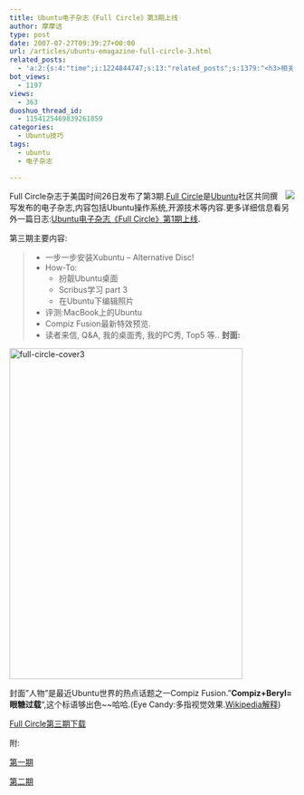 ```yaml
---
title: Ubuntu电子杂志《Full Circle》第3期上线
author: 摩摩诘
type: post
date: 2007-07-27T09:39:27+00:00
url: /articles/ubuntu-emagazine-full-circle-3.html
related_posts:
  - 'a:2:{s:4:"time";i:1224844747;s:13:"related_posts";s:1379:"<h3>相关日志</h3><ul class="related_post"><li><a href="http://www.digglife.cn/articles/ubuntu-emagazine-full-circle-4.html" title="Ubuntu电子杂志《Full Circle》第4期上线">Ubuntu电子杂志《Full Circle》第4期上线</a></li><li><a href="http://www.digglife.cn/articles/ubuntu-emagazine-full-circle-2.html" title="Ubuntu电子杂志《Full Circle》第2期上线">Ubuntu电子杂志《Full Circle》第2期上线</a></li><li><a href="http://www.digglife.cn/articles/ubuntu-emagazine-full-circle-5.html" title="Ubuntu电子杂志《Full Circle》第5期上线">Ubuntu电子杂志《Full Circle》第5期上线</a></li><li><a href="http://www.digglife.cn/articles/run-every-windows-app-on-ubuntu.html" title="利用VMware在Ubuntu下使用已有的Windows软件.">利用VMware在Ubuntu下使用已有的Windows软件.</a></li><li><a href="http://www.digglife.cn/articles/recordmydesktop.html" title="Linux平台屏幕录像工具RecordMyDesktop">Linux平台屏幕录像工具RecordMyDesktop</a></li><li><a href="http://www.digglife.cn/articles/skype-for-linux-14-beta-released.html" title="Skype For Linux 1.4 beta发布.">Skype For Linux 1.4 beta发布.</a></li><li><a href="http://www.digglife.cn/articles/ubuntu-emagazine-full-circle-1.html" title="Ubuntu电子杂志《Full Circle》第1期上线">Ubuntu电子杂志《Full Circle》第1期上线</a></li></ul>";}'
bot_views:
  - 1197
views:
  - 363
duoshuo_thread_id:
  - 1154125469839261859
categories:
  - Ubuntu技巧
tags:
  - ubuntu
  - 电子杂志

---
```

 <img src="https://www.digglife.net/qiniu/1324/image/061ddf72ca5004828e459ab73ca04567.png" align="right" />Full Circle杂志于美国时间26日发布了第3期.[Full Circle][1]是[Ubuntu][2]社区共同撰写发布的电子杂志,内容包括Ubuntu操作系统,开源技术等内容.更多详细信息看另外一篇日志:[Ubuntu电子杂志《Full Circle》第1期上线][3].

第三期主要内容:

>   * 一步一步安装Xubuntu&nbsp;&#8211; Alternative Disc! 
>   * How-To: 
>       * 扮靓Ubuntu桌面 
>       * Scribus学习 part 3&nbsp; 
>       * 在Ubuntu下编辑照片 
>   * 评测:MacBook上的Ubuntu&nbsp; 
>   * Compiz Fusion最新特效预览. 
>   * 读者来信, Q&A, 我的桌面秀, 我的PC秀, Top5 等.. 
**封面:**

<!--more-->


  
<a href="https://www.digglife.net/wp-content/uploads/3/379/2007/07/full-circle-cover3.png" atomicselection="true"><img height="584" alt="full-circle-cover3" src="https://www.digglife.net/wp-content/uploads/3/379/2007/07/full-circle-cover3-thumb.png" width="412" /></a> 

封面&#8221;人物&#8221;是最近Ubuntu世界的热点话题之一Compiz Fusion.&#8221;**Compiz+Beryl=眼糖过载**&#8220;,这个标语够出色~~哈哈.(Eye Candy:多指视觉效果.<a href="http://en.wikipedia.org/wiki/Eye_candy" target="_blank">Wikipedia解释</a>)

<a href="http://fullcirclemagazine.org/download-manager.php?id=17" target="_blank">Full Circle第三期下载</a>

附:

<a href="https://www.digglife.net/articles/ubuntu-emagazine-full-circle-1.html" target="_blank">第一期</a>

<a href="https://www.digglife.net/articles/ubuntu-emagazine-full-circle-2.html" target="_blank">第二期</a>

 [1]: http://www.fullcirclemagazine.org/
 [2]: https://www.digglife.net/articles/category/about_ubuntu/
 [3]: https://www.digglife.net/articles/ubuntu-emagazine-full-circle-1.html
